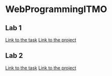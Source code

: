 # WebProgrammingITMO

## Lab 1

[Link to the task](https://github.com/AnastasiaSperanskaya/WebProgrammingITMO/blob/master/labTasks/Laba_1.pdf)
[Link to the project](https://github.com/AnastasiaSperanskaya/WebProgrammingITMO/tree/master/lab1)

## Lab 2

[Link to the task](https://github.com/AnastasiaSperanskaya/WebProgrammingITMO/blob/master/labTasks/Laba_2.pdf)
[Link to the project](https://github.com/AnastasiaSperanskaya/WebProgrammingITMO/tree/master/lab2)
